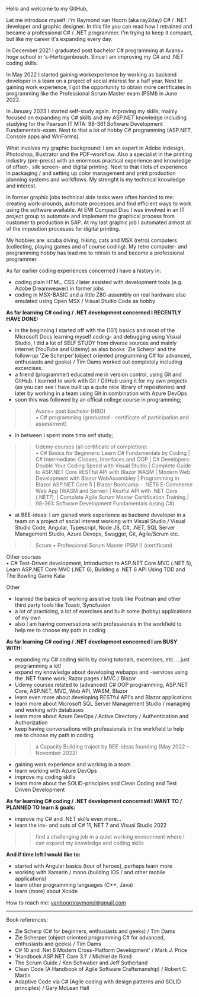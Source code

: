 Hello and welcome to my GitHub,

Let me introduce myself: I’m Raymond van Hoorn (aka ray2day) C# / .NET developer and graphic designer. In this file you can read how I retrained and became a professional C# / .NET programmer. I'm trying to keep it compact, but like my career it's expanding every day.

In December 2021 I graduated post bachelor C# programming at Avans+ hoge school in 's-Hertogenbosch. Since I am improving my C# and .NET coding skills.

In May 2022 I started gaining workexperience by working as backend developer in a team on a project of social interest for a half year. Next to gaining work experience, I got the opportunity to obtain more certificates in programming like the Professional Scrum Master exam (PSMI) in June 2022.

In January 2023 I started self-study again. Improving my skills, mainly focused on expanding my C# skills and my ASP.NET knowledge including studying for the Pearson IT MTA: 98-361 Software Development Fundamentals-exam. Next to that a lot of hobby C# programming (ASP.NET, Console apps and WinForms).

What involves my graphic background: I am an expert in Adobe Indesign, Photoshop, Illustrator and the PDF-workflow. Also a specialist in the printing industry (pre-press) with an enormous practical experience and knowledge of offset-, silk screen- and digital printing. Next to that I lots of experience in packaging / and setting up color management and print production planning systems and workflows. My strenght is my technical knowledge and interest.

In former graphic jobs technical side tasks were often handed to me: creating work-arounds, automate processes and find efficient ways to work using the software available. At EMI Compact Disc I was involved in an IT project group to automate and implement the graphical process from customer to production in SAP. At my last graphic job I automated almost all of the imposition processes for digital printing. 

My hobbies are: scuba diving, hiking, cats and MSX (retro) computers (collecting, playing games and of course coding). My retro computer- and programming hobby has lead me to retrain to and become a professional programmer.



As far earlier coding experiences concerned I have a history in:
- coding plain HTML, CSS / later assisted with development tools (e.g. Adobe Dreamweaver) in former jobs
- coding in MSX-BASIC and a little Z80-assembly on real hardware also emulated using Open MSX / Visual Studio Code as hobby



**As far learning C# coding / .NET development concerned I RECENTLY HAVE DONE:**
- in the beginning I started off with the (101) basics and most of the Microsoft Docs learning myself coding- and debugging using Visual Studio, I did a lot of SELF STUDY from diverse sources and mainly internet (YouTube and Udemy) as also books 'Zie Scherp' and the follow-up 'Zie Scherper'(object oriented programming C# for advanced, enthusiasts and geeks) / Tim Dams worked out completely including excercises.
- a friend (programmer) educated me in version control, using Git and GitHub. I learned to work with Git / GitHub using it for my own projects (as you can see I have built up a quite nice library of repositories) and later by working in a team using Git in combination with Azure DevOps
- soon this was followed by an offical college course in programming;
>> Avans+ post bachelor (HBO)</BR>
• C# programming (graduated - certificate of participation and assessment)
- in between I spent more time self study;
>> Udemy courses (all certificate of completion):</BR>
• C# Basics for Beginners: Learn C# Fundamentals by Coding
| C# Intermediate: Classes, Interfaces and OOP
| C# Developers: Double Your Coding Speed with Visual Studio
| Complete Guide to ASP.NET Core RESTful API with Blazor WASM
| Modern Web Development with Blazor WebAssembley
| Programming in Blazor ASP.NET Core 5
| Blazor Bootcamp - .NET6 E-Commerce Web App (WASM and Server)
| Restful API with .NET Core (.NET7),
| Complete Agile Scrum Master Certification Training
| 98-361: Software Development Fundamentals (using C#)</P>

- at BEE-ideas: I am gained work experience as backend developer in a team on a project of social interest working with Visual Studio / Visual Studio Code, Angular, Typescript, Node JS, C#, .NET, SQL Server Management Studio, Azure Devops, Swagger, Git, Agile/Scrum etc.</BR>
>> Scrum
• Professional Scrum Master (PSM I) (certificate)</P>

Other courses</BR>
• C# Test-Driven development, Introduction to ASP.NET Core MVC (.NET 5), Learn ASP.NET Core MVC (.NET 6), Building a .NET 6 API Using TDD and The Bowling Game Kata</P>

Other
- learned the basics of working assistive tools like Postman and other third party tools like Toastr, Syncfusion
- a lot of practicing, a lot of exercises and built some (hobby) applications of my own
- also I am having conversations with professionals in the workfield to help me to choose my path in coding


**As far learning C# coding / .NET development concerned I am BUSY WITH:**
- expanding my C# coding skills by doing tutorials, excercises, etc. ...just programming a lot!</BR>
- expand my knowledge about developing webapps and -services using the .NET frame work; Razor pages / MVC / Blazor
- Udemy courses related to (advanced) C# OOP programming, ASP.NET Core, ASP.NET, MVC, Web API, WASM, Blazor
- learn even more about developing RESTful API's and Blazor applications
- learn more about Microsoft SQL Server Management Studio / managing and working with databases
- learn more about Azure DevOps / Active Directory / Authentication and Authorization
- keep having conversations with professionals in the workfield to help me to choose my path in coding

>> a Capacity Building traject by BEE-ideas founding (May 2022 - November 2022)

- gaining work experience and working in a team
- learn working with Azure DevOps
- improve my coding skills
- learn more about the SOLID-principles and Clean Coding and Test Driven Development


**As far learning C# coding / .NET development concerned I WANT TO / PLANNED TO learn & goals:**
- improve my C# and .NET skills even more...
- learn the ins- and outs of C# 11, NET 7 and Visual Studio 2022

>> find a challenging job in a quiet working environment where I can expand my knowledge and coding skills


**And if time left I would like to:**
- started with Angular basics (tour of heroes), perhaps learn more
- working with Xamarin / mono (building IOS / and other mobile applications)
- learn other programming languages (C++, Java)
- learn (more) about Xcode


How to reach me:
vanhoornraymond@gmail.com

- - - 

Book references:
- Zie Scherp (C# for beginners, enthusiasts and geeks) / Tim Dams 
- Zie Scherper (object oriented programming C# for advanced, enthusiasts and geeks) / Tim Dams 
- C# 10 and .Net 6 Modern Cross-Platform Development' / Mark J. Price
- 'Handboek ASP.NET Core 3.1' / Michiel de Rond
- The Scrum Guide / Ken Schwaber and Jeff Sutherland
- Clean Code (A Handbook of Agile Software Craftsmanship) / Robert C. Martin
- Adaptive Code via C# (Agile coding with design patterns and SOLID principles) / Gary McLean Hall

